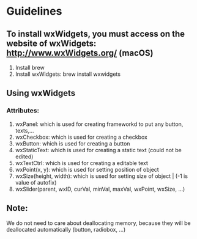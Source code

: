 # Guidelines
## To install wxWidgets, you must access on the website of wxWidgets: http://www.wxWidgets.org/ (macOS)
1. Install brew 
2. Install wxWidgets: <command>brew install wxwidgets</command>


## Using wxWidgets
### Attributes:
1. wxPanel: which is used for creating frameworkd to put any button, texts,...
2. wxCheckbox: which is used for creating a checkbox
3. wxButton: which is used for creating a button
4. wxStaticText: which is used for creating a static text (could not be edited)
5. wxTextCtrl: which is used for creating a editable text
6. wxPoint(x, y): which is used for setting position of object
7. wxSize(height, width): which is used for setting size of object | (-1 is value of autofix)
8. wxSlider(parent, wxID, curVal, minVal, maxVal, wxPoint, wxSize, ...)

## Note:
<p> We do not need to care about deallocating memory, because they will be deallocated automatically (button, radiobox, ...)
    